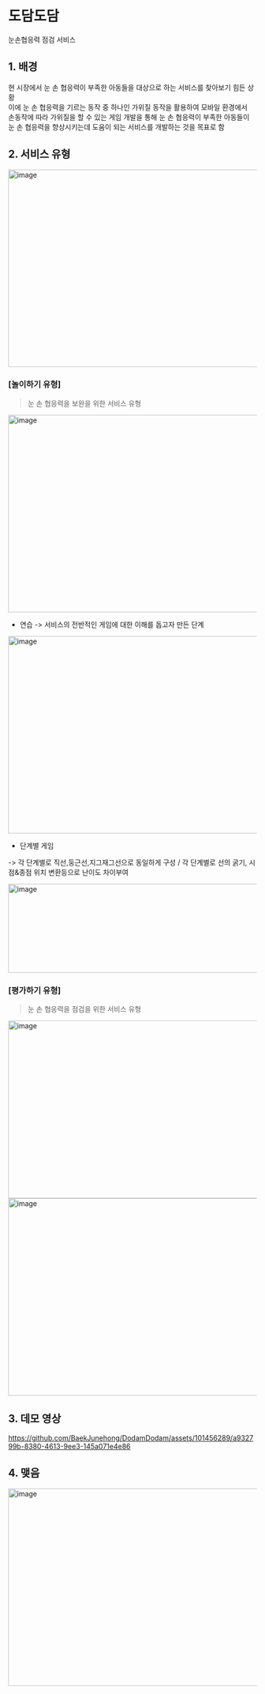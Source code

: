 # 도담도담 
눈손협응력 점검 서비스   

## 1. 배경  
현 시장에서 눈 손 협응력이 부족한 아동들을 대상으로 하는 서비스를 찾아보기 힘든 상황   
이에 눈 손 협응력을 기르는 동작 중 하나인 가위질 동작을 활용하여 모바일 환경에서  
손동작에 따라 가위질을 할 수 있는 게임 개발을 통해 눈 손 협응력이 부족한 아동들이  
눈 손 협응력을 향상시키는데 도움이 되는 서비스를 개발하는 것을 목표로 함  

## 2. 서비스 유형  
<img src="https://github.com/BaekJunehong/DodamDodam/assets/101456289/195ceb8d-78b9-4792-9f9e-635980801e0f" alt="image" width="800" height="400">

### [놀이하기 유형]
> 눈 손 협응력을 보완을 위한 서비스 유형  

<img src="https://github.com/BaekJunehong/DodamDodam/assets/101456289/aa6029c8-6b4d-4f61-9485-8881a03aea18" alt="image" width="800" height="400">  

  
- 연습 
-> 서비스의 전반적인 게임에 대한 이해를 돕고자 만든 단계

<img src="https://github.com/BaekJunehong/DodamDodam/assets/101456289/7a8a7aa9-b5ab-4c9b-b9b9-5b23b4f3f3df" alt="image" width="800" height="400">  

  
- 단계별 게임

-> 각 단계별로 직선,둥근선,지그재그선으로 동일하게 구성 / 각 단계별로 선의 굵기, 시점&종점 위치 변환등으로 난이도 차이부여
  
<img src="https://github.com/BaekJunehong/DodamDodam/assets/101456289/a05fbd61-622a-47c4-84d7-db3d41e44ddc" alt="image" width="800" height="180">  

  

### [평가하기 유형]
> 눈 손 협응력을 점검을 위한 서비스 유형

<img src="https://github.com/BaekJunehong/DodamDodam/assets/101456289/094f8810-610f-40aa-bd43-538bba9f3b25" alt="image" width="800" height="360">
 
<img src="https://github.com/BaekJunehong/DodamDodam/assets/101456289/814bf019-1563-464d-973c-efe8a0ffc5fd" alt="image" width="800" height="400">

## 3. 데모 영상  

https://github.com/BaekJunehong/DodamDodam/assets/101456289/a932799b-8380-4613-9ee3-145a071e4e86

## 4. 맺음  

<img src="https://github.com/BaekJunehong/DodamDodam/assets/101456289/2936d93c-1243-44c2-a67e-4444a64a8281" alt="image" width="800" height="400">  




